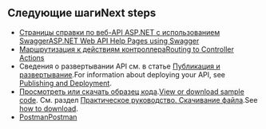 ## <a name="next-steps"></a><span data-ttu-id="af229-101">Следующие шаги</span><span class="sxs-lookup"><span data-stu-id="af229-101">Next steps</span></span>

* [<span data-ttu-id="af229-102">Страницы справки по веб-API ASP.NET с использованием Swagger</span><span class="sxs-lookup"><span data-stu-id="af229-102">ASP.NET Web API Help Pages using Swagger</span></span>](xref:tutorials/web-api-help-pages-using-swagger)
* [<span data-ttu-id="af229-103">Маршрутизация к действиям контроллера</span><span class="sxs-lookup"><span data-stu-id="af229-103">Routing to Controller Actions</span></span>](xref:mvc/controllers/routing)
* <span data-ttu-id="af229-104">Сведения о развертывании API см. в статье [Публикация и развертывание](xref:publishing/index).</span><span class="sxs-lookup"><span data-stu-id="af229-104">For information about deploying your API, see [Publishing and Deployment](xref:publishing/index).</span></span>
* <span data-ttu-id="af229-105">[Просмотреть или скачать образец кода](https://github.com/aspnet/Docs/tree/master/aspnetcore/tutorials/first-web-api/sample).</span><span class="sxs-lookup"><span data-stu-id="af229-105">[View or download sample code](https://github.com/aspnet/Docs/tree/master/aspnetcore/tutorials/first-web-api/sample).</span></span> <span data-ttu-id="af229-106">См. раздел [Практическое руководство. Скачивание файла](xref:tutorials/index#how-to-download-a-sample).</span><span class="sxs-lookup"><span data-stu-id="af229-106">See [how to download](xref:tutorials/index#how-to-download-a-sample).</span></span>
* [<span data-ttu-id="af229-107">Postman</span><span class="sxs-lookup"><span data-stu-id="af229-107">Postman</span></span>](https://www.getpostman.com/)
